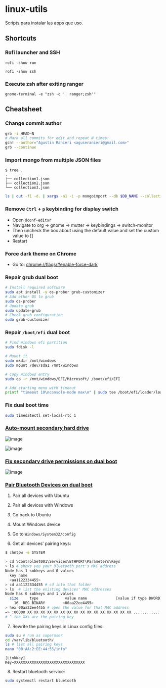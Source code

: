 # linux-utils
Scripts para instalar las apps que uso.

## Shortcuts

### Rofi launcher and SSH
```
rofi -show run
```
```
rofi -show ssh
```
### Execute zsh after exiting ranger
```
gnome-terminal -e "zsh -c '. ranger;zsh'"
```

## Cheatsheet

### Change commit author

```bash
grb -i HEAD~N
# Mark all commits for edit and repeat N times:
gcn! --author="Agustin Ranieri <aguseranieri@gmail.com>"
grb --continue
```

### Import mongo from multiple JSON files

```
$ tree .
.
├── collection1.json
├── collection2.json
└── collection3.json
```

```bash
ls | cut -f1 -d. | xargs -n1 -i -p mongoimport --db $DB_NAME --collection {} --file {}.json
```

### Remove `Ctrl` + `p` keybinding for display switch

- Open `dconf-editor`
- Navigate to org -> gnome -> mutter -> keybindings -> switch-monitor
- Then uncheck the box about using the default value and set the custom value to []
- Restart

### Force dark theme on Chrome
- Go to: [chrome://flags/#enable-force-dark](chrome://flags/#enable-force-dark)

### Repair grub dual boot

```bash
# Install required software
sudo apt install -y os-prober grub-customizer
# Add other OS to grub
sudo os-prober
# Update grub
sudo update-grub
# Check grub configuration
sudo grub-customizer
```

### Repair `/boot/efi` dual boot

```bash
# Find Windows efi partition 
sudo fdisk -l

# Mount it
sudo mkdir /mnt/windows
sudo mount /dev/sda1 /mnt/windows

# Copy Windows entry
sudo cp -r /mnt/windows/EFI/Microsoft/ /boot/efi/EFI

# Add starting menu with timeout
printf "timeout 10\nconsole-mode max\n" | sudo tee /boot/efi/loader/loader.conf > /dev/null
```

### Fix dual boot time

```bash
sudo timedatectl set-local-rtc 1
```

### [Auto-mount secondary hard drive](https://support.system76.com/articles/extra-drive/)

![image](https://user-images.githubusercontent.com/39303639/224555639-99cc156a-06b1-41db-a1c4-09e66004d269.png)

![image](https://user-images.githubusercontent.com/39303639/224555458-903394ac-e9a0-4309-9ba4-3f05d49d69a2.png)

### [Fix secondary drive permissions on dual boot](https://www.youtube.com/watch?v=N_TgL_uRTNU)

![image](https://user-images.githubusercontent.com/39303639/226109148-81b7f700-b930-40a5-85a8-5c77fb26d65f.png)

### [Pair Bluetooth Devices on dual boot](https://unix.stackexchange.com/questions/255509/bluetooth-pairing-on-dual-boot-of-windows-linux-mint-ubuntu-stop-having-to-p)

1. Pair all devices with Ubuntu

2. Pair all devices with Windows

3. Go back to Ubuntu

4. Mount Windows device

5. Go to `Windows/System32/config`

6. Get all devices' pairing keys:
```bash
$ chntpw -e SYSTEM

> cd \ControlSet001\Services\BTHPORT\Parameters\Keys
> ls # shows you your Bluetooth port's MAC address
Node has 1 subkeys and 0 values
  key name
  <aa1122334455>
> cd aa1122334455 # cd into that folder
> ls  # list the existing devices' MAC addresses
Node has 0 subkeys and 1 values
  size     type            value name             [value if type DWORD]
    16  REG_BINARY        <00aa22ee4455>
> hex 00aa22ee4455 # open the value for that MAC address
=> :00000 XX XX XX XX XX XX XX XX XX XX XX XX XX XX XX XX .................
# ^ the XXs are the pairing key
```

7. Rewrite the pairing keys in Linux config files:

```bash
sudo su # run as superuser
cd /var/lib/bluetooth/
ls # list all pairing keys
nano "00:AA:2:EE:44:55/info"
```

```config
[LinkKey]
Key=XXXXXXXXXXXXXXXXXXXXXXXXXXXXXXXX
```

8. Restart bluetooth service:

```bash
sudo systemctl restart bluetooth
```
